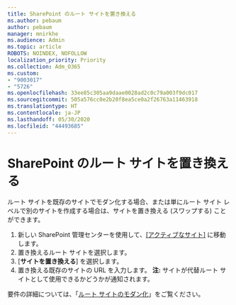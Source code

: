 ```yaml
---
title: SharePoint のルート サイトを置き換える
ms.author: pebaum
author: pebaum
manager: mnirkhe
ms.audience: Admin
ms.topic: article
ROBOTS: NOINDEX, NOFOLLOW
localization_priority: Priority
ms.collection: Adm_O365
ms.custom:
- "9003017"
- "5726"
ms.openlocfilehash: 33ee85c305aa9daae0028ad2c0c79a003f9dc017
ms.sourcegitcommit: 505a576cc0e2b20f8ea5ce0a2f26763a11463918
ms.translationtype: HT
ms.contentlocale: ja-JP
ms.lasthandoff: 05/30/2020
ms.locfileid: "44493685"
---
```

# <a name="replace-the-sharepoint-root-site"></a>SharePoint のルート サイトを置き換える
ルート サイトを既存のサイトでモダン化する場合、または単にルート サイト レベルで別のサイトを作成する場合は、サイトを置き換える (スワップする) ことができます。

1. 新しい SharePoint 管理センターを使用して、[[アクティブなサイト]](https://admin.microsoft.com/sharepoint?page=siteManagement&modern=true) に移動します。
2. 置き換えるルート サイトを選択します。
3. [**サイトを置き換える**] を選択します。
4. 置き換える既存のサイトの URL を入力します。 **注:** サイトが代替ルート サイトとして使用できるかどうかが通知されます。

要件の詳細については、「[ルート サイトのモダン化](https://docs.microsoft.com/sharepoint/modern-root-site)」をご覧ください。